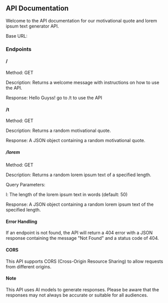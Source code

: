 ## API Documentation

Welcome to the API documentation for our motivational quote and lorem ipsum text generator API.

Base URL:

### Endpoints

#### /

Method: GET

Description: Returns a welcome message with instructions on how to use the API.

Response: Hello Guyss! go to /t to use the API

#### /t

Method: GET

Description: Returns a random motivational quote.

Response: A JSON object containing a random motivational quote.

##### /lorem

Method: GET

Description: Returns a random lorem ipsum text of a specified length.

Query Parameters:

l: The length of the lorem ipsum text in words (default: 50)

Response: A JSON object containing a random lorem ipsum text of the specified length.

#### Error Handling

If an endpoint is not found, the API will return a 404 error with a JSON response containing the message "Not Found" and a status code of 404.

#### CORS

This API supports CORS (Cross-Origin Resource Sharing) to allow requests from different origins.

#### Note

This API uses AI models to generate responses. Please be aware that the responses may not always be accurate or suitable for all audiences.
